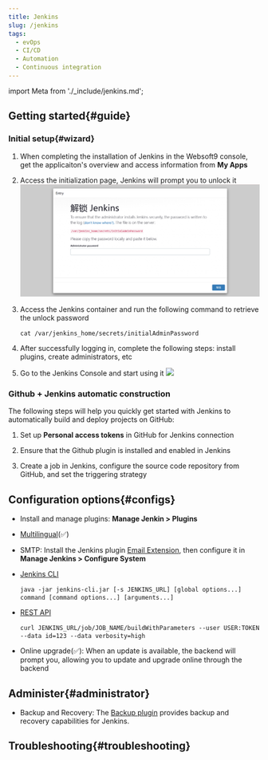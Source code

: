 ```yaml
---
title: Jenkins
slug: /jenkins
tags:
  - evOps
  - CI/CD
  - Automation
  - Continuous integration
---
```


import Meta from './_include/jenkins.md';

<Meta name="meta" />

## Getting started{#guide}

### Initial setup{#wizard}

1. When completing the installation of Jenkins in the Websoft9 console, get the applicaiton's overview and access information from **My Apps**  

2. Access the initialization page, Jenkins will prompt you to unlock it
   ![](./assets/jenkins-installstart-websoft9.png)

3. Access the Jenkins container and run the following command to retrieve the unlock password

   ```
   cat /var/jenkins_home/secrets/initialAdminPassword
   ```

4. After successfully logging in, complete the following steps: install plugins, create administrators, etc

5. Go to the Jenkins Console and start using it
   ![](./assets/jenkins-backend-websoft9.png)

### Github + Jenkins automatic construction

The following steps will help you quickly get started with Jenkins to automatically build and deploy projects on GitHub:

1. Set up **Personal access tokens** in GitHub for Jenkins connection

2. Ensure that the Github plugin is installed and enabled in Jenkins

3. Create a job in Jenkins, configure the source code repository from GitHub, and set the triggering strategy

## Configuration options{#configs}

- Install and manage plugins: **Manage Jenkin > Plugins**

- [Multilingual](https://www.jenkins.io/doc/book/using/using-local-language/)(✅)

- SMTP: Install the Jenkins plugin [Email Extension](https://plugins.jenkins.io/email-ext/), then configure it in **Manage Jenkins > Configure System**

- [Jenkins CLI](https://www.jenkins.io/zh/doc/book/managing/cli/)
   ```
   java -jar jenkins-cli.jar [-s JENKINS_URL] [global options...] command [command options...] [arguments...]
   ```

- [REST API](https://www.jenkins.io/doc/book/using/remote-access-api/)
   ```
   curl JENKINS_URL/job/JOB_NAME/buildWithParameters --user USER:TOKEN --data id=123 --data verbosity=high
   ```

- Online upgrade(✅): When an update is available, the backend will prompt you, allowing you to update and upgrade online through the backend

## Administer{#administrator}

- Backup and Recovery: The [Backup plugin](https://plugins.jenkins.io/backup/) provides backup and recovery capabilities for Jenkins.

## Troubleshooting{#troubleshooting}
